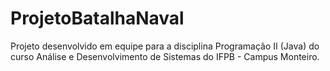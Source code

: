 # ProjetoBatalhaNaval
Projeto desenvolvido em equipe para a disciplina Programação II (Java) do curso Análise e Desenvolvimento de Sistemas do IFPB - Campus Monteiro.
